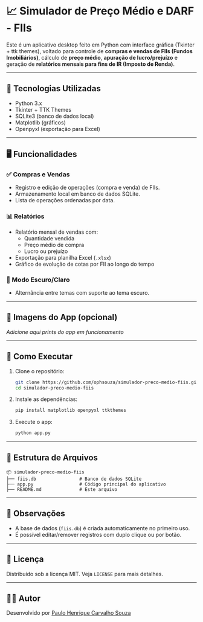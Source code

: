 
# 📈 Simulador de Preço Médio e DARF - FIIs

Este é um aplicativo desktop feito em Python com interface gráfica (Tkinter + ttk themes), voltado para controle de **compras e vendas de FIIs (Fundos Imobiliários)**, cálculo de **preço médio**, **apuração de lucro/prejuízo** e geração de **relatórios mensais para fins de IR (Imposto de Renda)**.

---

## 🧰 Tecnologias Utilizadas

- Python 3.x
- Tkinter + TTK Themes
- SQLite3 (banco de dados local)
- Matplotlib (gráficos)
- Openpyxl (exportação para Excel)

---

## 🖥️ Funcionalidades

### ✅ Compras e Vendas
- Registro e edição de operações (compra e venda) de FIIs.
- Armazenamento local em banco de dados SQLite.
- Lista de operações ordenadas por data.

### 📊 Relatórios
- Relatório mensal de vendas com:
  - Quantidade vendida
  - Preço médio de compra
  - Lucro ou prejuízo
- Exportação para planilha Excel (`.xlsx`)
- Gráfico de evolução de cotas por FII ao longo do tempo

### 🌙 Modo Escuro/Claro
- Alternância entre temas com suporte ao tema escuro.

---

## 📸 Imagens do App (opcional)
*Adicione aqui prints do app em funcionamento*

---

## 🚀 Como Executar

1. Clone o repositório:
   ```bash
   git clone https://github.com/ophsouza/simulador-preco-medio-fiis.git
   cd simulador-preco-medio-fiis
   ```

2. Instale as dependências:
   ```bash
   pip install matplotlib openpyxl ttkthemes
   ```

3. Execute o app:
   ```bash
   python app.py
   ```

---

## 📁 Estrutura de Arquivos

```
📦 simulador-preco-medio-fiis
├── fiis.db                # Banco de dados SQLite
├── app.py                 # Código principal do aplicativo
├── README.md              # Este arquivo
```

---

## 📌 Observações

- A base de dados (`fiis.db`) é criada automaticamente no primeiro uso.
- É possível editar/remover registros com duplo clique ou por botão.

---

## 📃 Licença

Distribuído sob a licença MIT. Veja `LICENSE` para mais detalhes.

---

## 👨‍💻 Autor

Desenvolvido por [Paulo Henrique Carvalho Souza](https://github.com/ophsouza)

